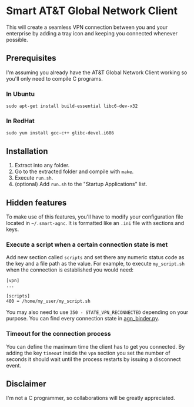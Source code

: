 # Smart AT&T Global Network Client

This will create a seamless VPN connection between you and your enterprise by
adding a tray icon and keeping you connected whenever possible.

## Prerequisites

I'm assuming you already have the AT&T Global Network Client working so you'll
only need to compile C programs.

### In Ubuntu

    sudo apt-get install build-essential libc6-dev-x32

### In RedHat

    sudo yum install gcc-c++ glibc-devel.i686

## Installation

 1. Extract into any folder.
 2. Go to the extracted folder and compile with `make`.
 3. Execute `run.sh`.
 4. (optional) Add `run.sh` to the "Startup Applications" list.

## Hidden features

To make use of this features, you'll have to modify your configuration file
located in `~/.smart-agnc`. It is formatted like an `.ini` file with sections
and keys.

### Execute a script when a certain connection state is met

Add new section called `scripts` and set there any numeric status code as the
key and a file path as the value. For example, to execute `my_script.sh` when
the connection is established you would need:

    [vpn]
    ...

    [scripts]
    400 = /home/my_user/my_script.sh

You may also need to use `350 - STATE_VPN_RECONNECTED` depending on your purpose.
You can find every connection state in [agn_binder.py](src/py-interface/agn_binder.py).

### Timeout for the connection process

You can define the maximum time the client has to get you connected. By adding
the key `timeout` inside the `vpn` section you set the number of seconds it
should wait until the process restarts by issuing a disconnect event.

## Disclaimer

I'm not a C programmer, so collaborations will be greatly appreciated.
